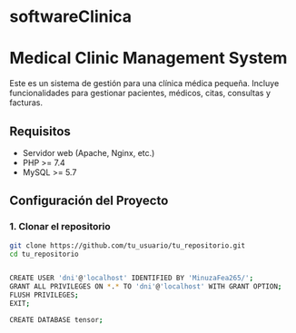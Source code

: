 # softwareClinica

# Medical Clinic Management System

Este es un sistema de gestión para una clínica médica pequeña. Incluye funcionalidades para gestionar pacientes, médicos, citas, consultas y facturas.

## Requisitos

- Servidor web (Apache, Nginx, etc.)
- PHP >= 7.4
- MySQL >= 5.7

## Configuración del Proyecto

### 1. Clonar el repositorio

```bash
git clone https://github.com/tu_usuario/tu_repositorio.git
cd tu_repositorio


CREATE USER 'dni'@'localhost' IDENTIFIED BY 'MinuzaFea265/';
GRANT ALL PRIVILEGES ON *.* TO 'dni'@'localhost' WITH GRANT OPTION;
FLUSH PRIVILEGES;
EXIT;

CREATE DATABASE tensor;

